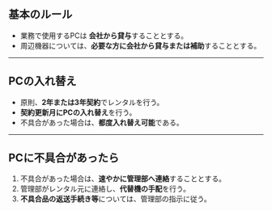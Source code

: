 ## 基本のルール

- 業務で使用するPCは **会社から貸与**することとする。  
- 周辺機器については、**必要な方に会社から貸与または補助**することとする。

---

## PCの入れ替え

- 原則、**2年または3年契約**でレンタルを行う。  
- **契約更新月にPCの入れ替え**を行う。  
- 不具合があった場合は、**都度入れ替え可能**である。

---

## PCに不具合があったら

1. 不具合があった場合は、**速やかに管理部へ連絡**することとする。  
2. 管理部がレンタル元に連絡し、**代替機の手配**を行う。  
3. **不具合品の返送手続き等**については、管理部の指示に従う。
